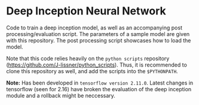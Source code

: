 # Deep Inception Neural Network
Code to train a deep inception model, as well as an accompanying post processing/evaluation script. 
The parameters of a sample model are given with this repository. The post processing script showcases how to load the model.

Note that this code relies heavily on the `python scripts` repository  (https://github.com/J-lissner/python_scripts). Thus, it is recommended to clone this repository as well, and add the scripts into the `$PYTHONPATH`.

**Note:** Has been developed in `tensorflow version 2.11.0`. Latest changes in tensorflow (seen for 2.16) have broken the evaluation of the deep inception module and a rollback might be neccessary.
